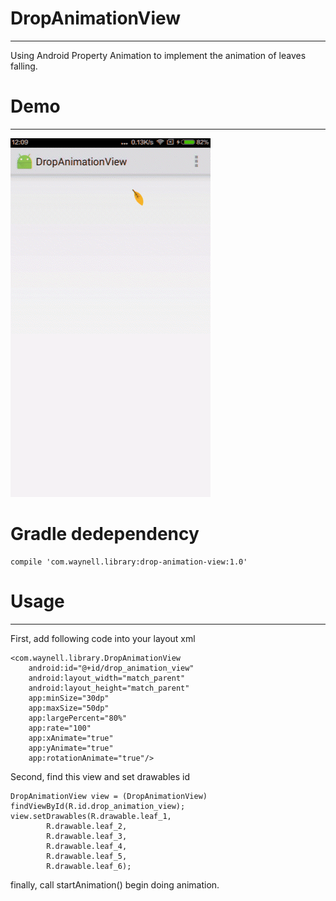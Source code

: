 ﻿# DropAnimationView
---

Using Android Property Animation to implement the animation of leaves falling.

# Demo
---
![preview_drop_animation](preview_drop_animation.gif)

# Gradle dedependency
    compile 'com.waynell.library:drop-animation-view:1.0'
    
# Usage
---
First, add following code into your layout xml

    <com.waynell.library.DropAnimationView
        android:id="@+id/drop_animation_view"
        android:layout_width="match_parent"
        android:layout_height="match_parent"
        app:minSize="30dp"
        app:maxSize="50dp"
        app:largePercent="80%"
        app:rate="100"
        app:xAnimate="true"
        app:yAnimate="true"
        app:rotationAnimate="true"/>

Second, find this view and set drawables id

    DropAnimationView view = (DropAnimationView) findViewById(R.id.drop_animation_view);
    view.setDrawables(R.drawable.leaf_1,
            R.drawable.leaf_2,
            R.drawable.leaf_3,
            R.drawable.leaf_4,
            R.drawable.leaf_5,
            R.drawable.leaf_6);

finally, call startAnimation() begin doing animation.

